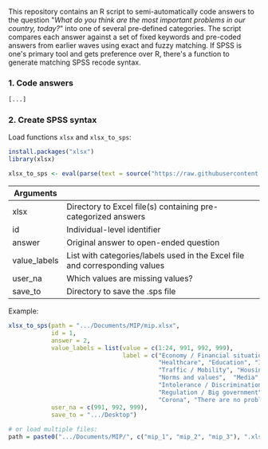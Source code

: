 This repository contains an R script to semi-automatically code answers to the question "*What do you think are the most important problems in our country, today?*" into one of several pre-defined categories. The script compares each answer against a set of fixed keywords and pre-coded answers from earlier waves using exact and fuzzy matching. If SPSS is one's primary tool and gets preference over R, there's a function to generate matching SPSS recode syntax.


### 1. Code answers
```R
[...]
```

### 2. Create SPSS syntax
Load functions `xlsx` and `xlsx_to_sps`:
```R
install.packages("xlsx")
library(xlsx)

xlsx_to_sps <- eval(parse(text = source("https://raw.githubusercontent.com/siardv/MIP/main/xlsx_to_sps.R")[1]))
```
| Arguments    	|                                                                             	|
|--------------	|-----------------------------------------------------------------------------	|
| xlsx        	| Directory to Excel file(s) containing pre-categorized answers               	|
| id          	| Individual-level identifier                                                 	|
| answer      	| Original answer to open-ended question                                      	|
| value_labels 	| List with categories/labels used in the Excel file and corresponding values 	|
| user_na     	| Which values are missing values?                                            	|
| save_to     	| Directory to save the .sps file                                             	|

Example:
```R
xlsx_to_sps(path = ".../Documents/MIP/mip.xlsx", 
            id = 1,
            answer = 2,
            value_labels = list(value = c(1:24, 991, 992, 999),
                                label = c("Economy / Financial situation", "Social security", "Politics", "Crime", "Defense",
                                          "Healthcare", "Education", "Income / Prince levels / Taxes", "Employment",
                                          "Traffic / Mobility", "Housing", "Environment", "Population", "Minorities", 
                                          "Norms and values",  "Media", "European integration", "Inequality / Poverty", 
                                          "Intolerance / Discrimination", "Foreign policy / International security", 
                                          "Regulation / Big government", "Polarisation / Dividedness", "Immigration", 
                                          "Corona", "There are no problems", "No other problems", "DK/NA/Cannot be coded")),
            user_na = c(991, 992, 999),
            save_to = ".../Desktop")
               
# or load multiple files:
path = paste0(".../Documents/MIP/", c("mip_1", "mip_2", "mip_3"), ".xlsx")
```
